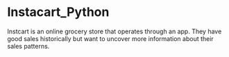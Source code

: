 # Instacart_Python
Instcart is an online grocery store that operates through an app. They have good sales historically but want to uncover more information about their sales patterns.
